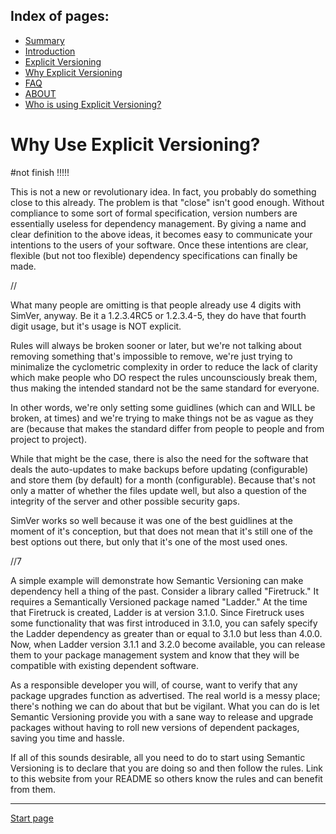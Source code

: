 Index of pages:
---------------

* [Summary](/README.md)
* [Introduction](/README.md)
* [Explicit Versioning](/VERSIONING.md)
* [Why Explicit Versioning](/WHY.md)
* [FAQ](/FAQ.md)
* [ABOUT](/ABOUT.md)
* [Who is using Explicit Versioning?](/USERS.md)


# Why Use Explicit Versioning?

#not finish !!!!!

This is not a new or revolutionary idea. In fact, you probably do something close to this already. The problem is that "close" isn't good enough. Without compliance to some sort of formal specification, version numbers are essentially useless for dependency management. By giving a name and clear definition to the above ideas, it becomes easy to communicate your intentions to the users of your software. Once these intentions are clear, flexible (but not too flexible) dependency specifications can finally be made.

//

What many people are omitting is that people already use 4 digits with SimVer, anyway. Be it a 1.2.3.4RC5 or 1.2.3.4-5, they do have that fourth digit usage, but it's usage is NOT explicit.

Rules will always be broken sooner or later, but we're not talking about removing something that's impossible to remove, we're just trying to minimalize the cyclometric complexity in order to reduce the lack of clarity which make people who DO respect the rules uncounsciously break them, thus making the intended standard not be the same standard for everyone.

In other words, we're only setting some guidlines (which can and WILL be broken, at times) and we're trying to make things not be as vague as they are (because that makes the standard differ from people to people and from project to project).

While that might be the case, there is also the need for the software that deals the auto-updates to make backups before updating (configurable) and store them (by default) for a month (configurable). Because that's not only a matter of whether the files update well, but also a question of the integrity of the server and other possible security gaps.

SimVer works so well because it was one of the best guidlines at the moment of it's conception, but that does not mean that it's still one of the best options out there, but only that it's one of the most used ones.

//7

A simple example will demonstrate how Semantic Versioning can make dependency hell a thing of the past. Consider a library called "Firetruck." It requires a Semantically Versioned package named "Ladder." At the time that Firetruck is created, Ladder is at version 3.1.0. Since Firetruck uses some functionality that was first introduced in 3.1.0, you can safely specify the Ladder dependency as greater than or equal to 3.1.0 but less than 4.0.0. Now, when Ladder version 3.1.1 and 3.2.0 become available, you can release them to your package management system and know that they will be compatible with existing dependent software.

As a responsible developer you will, of course, want to verify that any package upgrades function as advertised. The real world is a messy place; there's nothing we can do about that but be vigilant. What you can do is let Semantic Versioning provide you with a sane way to release and upgrade packages without having to roll new versions of dependent packages, saving you time and hassle.

If all of this sounds desirable, all you need to do to start using Semantic Versioning is to declare that you are doing so and then follow the rules. Link to this website from your README so others know the rules and can benefit from them.


---




[Start page](./)
